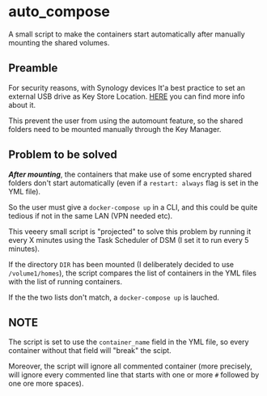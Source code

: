 # auto_compose
A small script to make the containers start automatically after manually mounting the shared volumes.

## Preamble

For security reasons, with Synology devices It'a best practice to set an external USB drive as Key Store Location.
[HERE](https://blog.elcomsoft.com/2019/11/synology-nas-encryption-forensic-analysis-of-synology-nas-devices/) you can find more info about it.

This prevent the user from using the automount feature, so the shared folders need to be mounted manually through the Key Manager.

## Problem to be solved

***After mounting***, the containers that make use of some encrypted shared folders don't start automatically (even if a `restart: always` flag is set in the YML file).

So the user must give a `docker-compose up` in a CLI, and this could be quite tedious if not in the same LAN (VPN needed etc).

This veeery small script is "projected" to solve this problem by running it every X minutes using the Task Scheduler of DSM (I set it to run every 5 minutes).

If the directory `DIR` has been mounted (I deliberately decided to use `/volume1/homes`), the script compares the list of containers in the YML files with the list of running containers.

If the the two lists don't match, a `docker-compose up` is lauched.

## NOTE
The script is set to use the `container_name` field in the YML file, so every container without that field will "break" the scipt.

Moreover, the script will ignore all commented container (more precisely, will ignore every commented line that starts with one or more `#` followed by one ore more spaces).

